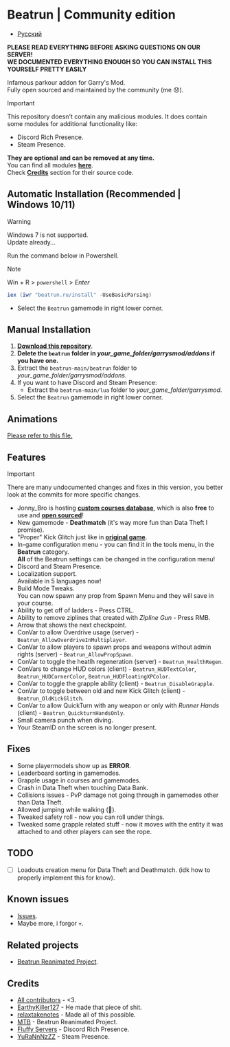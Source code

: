 # Beatrun | Community edition

* [Русский](./README_ru.md)

**PLEASE READ EVERYTHING BEFORE ASKING QUESTIONS ON OUR SERVER!**\
**WE DOCUMENTED EVERYTHING ENOUGH SO YOU CAN INSTALL THIS YOURSELF PRETTY EASILY**

Infamous parkour addon for Garry's Mod.\
Fully open sourced and maintained by the community (me 😞).

> [!IMPORTANT]
> This repository doesn't contain any malicious modules. It does contain some modules for additional functionality like:
>
> * Discord Rich Presence.
> * Steam Presence.
>
> **They are optional and can be removed at any time.**\
> You can find all modules **[here](https://github.com/JonnyBro/beatrun/tree/main/lua/bin)**.\
> Check **[Credits](#credits)** section for their source code.

## Automatic Installation (Recommended | Windows 10/11)

> [!WARNING]
> Windows 7 is not supported.\
> Update already...

Run the command below in Powershell.
> [!NOTE]
> Win + R > `powershell` > *Enter*

```powershell
iex (iwr "beatrun.ru/install" -UseBasicParsing)
```

* Select the `Beatrun` gamemode in right lower corner.

## Manual Installation

1. **[Download this repository](https://github.com/JonnyBro/beatrun/archive/refs/heads/master.zip)**.
2. **Delete the `beatrun` folder in *your_game_folder/garrysmod/addons* if you have one.**
3. Extract the `beatrun-main/beatrun` folder to *your_game_folder/garrysmod/addons*.
4. If you want to have Discord and Steam Presence:
   * Extract the `beatrun-main/lua` folder to *your_game_folder/garrysmod*.
5. Select the `Beatrun` gamemode in right lower corner.

## Animations

[Please refer to this file.](beatrun/README.md)

## Features

> [!IMPORTANT]
> There are many undocumented changes and fixes in this version, you better look at the commits for more specific changes.

* Jonny_Bro is hosting **[custom courses database](https://courses.beatrun.ru)**, which is also **free** to use and **[open sourced](https://git.jonnybro.ru/jonny_bro/beatrun-courses-server-express)**!
* New gamemode - **Deathmatch** (it's way more fun than Data Theft I promise).
* "Proper" Kick Glitch just like in **[original game](https://www.youtube.com/watch?v=zK5y3NBUStc)**.
* In-game configuration menu - you can find it in the tools menu, in the **Beatrun** category.\
  **All** of the Beatrun settings can be changed in the configuration menu!
* Discord and Steam Presence.
* Localization support.\
  Available in 5 languages now!
* Build Mode Tweaks.\
You can now spawn any prop from Spawn Menu and they will save in your course.
* Ability to get off of ladders - Press CTRL.
* Ability to remove ziplines that created with *Zipline Gun* - Press RMB.
* Arrow that shows the next checkpoint.
* ConVar to allow Overdrive usage (server) - `Beatrun_AllowOverdriveInMultiplayer`.
* ConVar to allow players to spawn props and weapons without admin rights (server) - `Beatrun_AllowPropSpawn`.
* ConVar to toggle the heatlh regeneration (server) - `Beatrun_HealthRegen`.
* ConVars to change HUD colors (client) - `Beatrun_HUDTextColor`, `Beatrun_HUDCornerColor`, `Beatrun_HUDFloatingXPColor`.
* ConVar to toggle the grapple ability (client) - `Beatrun_DisableGrapple`.
* ConVar to toggle between old and new Kick Glitch (client) - `Beatrun_OldKickGlitch`.
* ConVar to allow QuickTurn with any weapon or only with *Runner Hands* (client) - `Beatrun_QuickturnHandsOnly`.
* Small camera punch when diving.
* Your SteamID on the screen is no longer present.

## Fixes

* Some playermodels show up as **ERROR**.
* Leaderboard sorting in gamemodes.
* Grapple usage in courses and gamemodes.
* Crash in Data Theft when touching Data Bank.
* Collisions issues - PvP damage not going through in gamemodes other than Data Theft.
* Allowed jumping while walking (🤷).
* Tweaked safety roll - now you can roll under things.
* Tweaked some grapple related stuff - now it moves with the entity it was attached to and other players can see the rope.

## TODO

* [ ] Loadouts creation menu for Data Theft and Deathmatch. (idk how to properly implement this for know).

## Known issues

* [Issues](https://github.com/JonnyBro/beatrun/issues).
* Maybe more, i forgor 💀.

## Related projects

* [Beatrun Reanimated Project](https://github.com/JonnyBro/beatrun-anims).

## Credits

* [All contributors](https://github.com/JonnyBro/beatrun/graphs/contributors) - <3.
* [EarthyKiller127](https://www.youtube.com/channel/UCiFqPwGo4x0J65xafIaECDQ) - He made that piece of shit.
* [relaxtakenotes](https://github.com/relaxtakenotes) - Made all of this possible.
* [MTB](https://www.youtube.com/@MTB396) - Beatrun Reanimated Project.
* [Fluffy Servers](https://github.com/fluffy-servers/gmod-discord-rpc) - Discord Rich Presence.
* [YuRaNnNzZZ](https://github.com/YuRaNnNzZZ/gmcl_steamrichpresencer) - Steam Presence.
